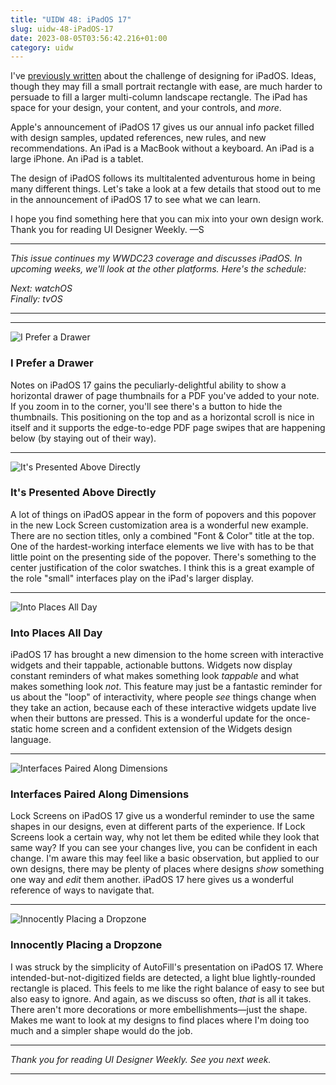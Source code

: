```yaml
---
title: "UIDW 48: iPadOS 17"
slug: uidw-48-iPadOS-17
date: 2023-08-05T03:56:42.216+01:00
category: uidw
---
```


I've [previously written](https://cur.at/yZKAFGh?m=web) about the challenge of designing for iPadOS. Ideas, though they may fill a small portrait rectangle with ease, are much harder to persuade to fill a larger multi-column landscape rectangle. The iPad has space for your design, your content, and your controls, and _more_.

Apple's announcement of iPadOS 17 gives us our annual info packet filled with design samples, updated references, new rules, and new recommendations. An iPad is a MacBook without a keyboard. An iPad is a large iPhone. An iPad is a tablet.

The design of iPadOS follows its multitalented adventurous home in being many different things. Let's take a look at a few details that stood out to me in the announcement of iPadOS 17 to see what we can learn.

I hope you find something here that you can mix into your own design work. Thank you for reading UI Designer Weekly. —S

---

_This issue continues my WWDC23 coverage and discusses iPadOS. In upcoming weeks, we'll look at the other platforms. Here's the schedule:_

_Next: watchOS_  
_Finally: tvOS_

---

---

![](https://assets.sahandnayebaziz.org/i-prefer-a-drawer.jpeg "I Prefer a Drawer")

### I Prefer a Drawer

Notes on iPadOS 17 gains the peculiarly-delightful ability to show a horizontal drawer of page thumbnails for a PDF you've added to your note. If you zoom in to the corner, you'll see there's a button to hide the thumbnails. This positioning on the top and as a horizontal scroll is nice in itself and it supports the edge-to-edge PDF page swipes that are happening below (by staying out of their way).

---

![](https://assets.sahandnayebaziz.org/it's-presented-above-directly.jpeg "It's Presented Above Directly")

### It's Presented Above Directly

A lot of things on iPadOS appear in the form of popovers and this popover in the new Lock Screen customization area is a wonderful new example. There are no section titles, only a combined "Font & Color" title at the top. One of the hardest-working interface elements we live with has to be that little point on the presenting side of the popover. There's something to the center justification of the color swatches. I think this is a great example of the role "small" interfaces play on the iPad's larger display.

---

![](https://assets.sahandnayebaziz.org/into-places-all-day.jpeg "Into Places All Day")

### Into Places All Day

iPadOS 17 has brought a new dimension to the home screen with interactive widgets and their tappable, actionable buttons. Widgets now display constant reminders of what makes something look _tappable_ and what makes something look _not_. This feature may just be a fantastic reminder for us about the "loop" of interactivity, where people _see_ things change when they take an action, because each of these interactive widgets update live when their buttons are pressed. This is a wonderful update for the once-static home screen and a confident extension of the Widgets design language.

---

![](https://assets.sahandnayebaziz.org/interfaces-paired-along-dimensions.jpeg "Interfaces Paired Along Dimensions")

### Interfaces Paired Along Dimensions

Lock Screens on iPadOS 17 give us a wonderful reminder to use the same shapes in our designs, even at different parts of the experience. If Lock Screens look a certain way, why not let them be edited while they look that same way? If you can see your changes live, you can be confident in each change. I'm aware this may feel like a basic observation, but applied to our own designs, there may be plenty of places where designs _show_ something one way and _edit_ them another. iPadOS 17 here gives us a wonderful reference of ways to navigate that.

---

![](https://assets.sahandnayebaziz.org/innocently-placing-a-dropzone.jpeg "Innocently Placing a Dropzone")

### Innocently Placing a Dropzone

I was struck by the simplicity of AutoFill's presentation on iPadOS 17\. Where intended-but-not-digitized fields are detected, a light blue lightly-rounded rectangle is placed. This feels to me like the right balance of easy to see but also easy to ignore. And again, as we discuss so often, _that_ is all it takes. There aren't more decorations or more embellishments—just the shape. Makes me want to look at my designs to find places where I'm doing too much and a simpler shape would do the job.

---

_Thank you for reading UI Designer Weekly. See you next week._

---
